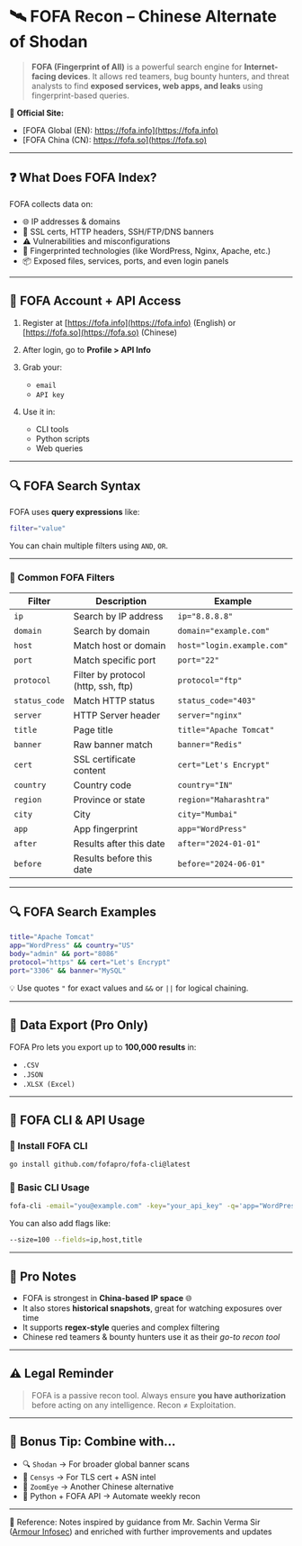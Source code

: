 
# 🛰️ FOFA Recon –  Chinese Alternate of Shodan

> **FOFA (Fingerprint of All)** is a powerful search engine for **Internet-facing devices**. It allows red teamers, bug bounty hunters, and threat analysts to find **exposed services, web apps, and leaks** using fingerprint-based queries.

🔗 **Official Site:**

* [FOFA Global (EN): https://fofa.info](https://fofa.info)
* [FOFA China (CN): https://fofa.so](https://fofa.so)

---

## ❓ What Does FOFA Index?

FOFA collects data on:

* 🌐 IP addresses & domains
* 🔐 SSL certs, HTTP headers, SSH/FTP/DNS banners
* ⚠️ Vulnerabilities and misconfigurations
* 🧠 Fingerprinted technologies (like WordPress, Nginx, Apache, etc.)
* 📦 Exposed files, services, ports, and even login panels

---

## 🔐 FOFA Account + API Access

1. Register at [https://fofa.info](https://fofa.info) (English) or [https://fofa.so](https://fofa.so) (Chinese)
2. After login, go to **Profile > API Info**
3. Grab your:

   * `email`
   * `API key`
4. Use it in:

   * CLI tools
   * Python scripts
   * Web queries

---

## 🔍 FOFA Search Syntax

FOFA uses **query expressions** like:

```bash
filter="value"
```

You can chain multiple filters using `AND`, `OR`.

---

### 🧩 Common FOFA Filters

| Filter        | Description                         | Example                    |
| ------------- | ----------------------------------- | -------------------------- |
| `ip`          | Search by IP address                | `ip="8.8.8.8"`             |
| `domain`      | Search by domain                    | `domain="example.com"`     |
| `host`        | Match host or domain                | `host="login.example.com"` |
| `port`        | Match specific port                 | `port="22"`                |
| `protocol`    | Filter by protocol (http, ssh, ftp) | `protocol="ftp"`           |
| `status_code` | Match HTTP status                   | `status_code="403"`        |
| `server`      | HTTP Server header                  | `server="nginx"`           |
| `title`       | Page title                          | `title="Apache Tomcat"`    |
| `banner`      | Raw banner match                    | `banner="Redis"`           |
| `cert`        | SSL certificate content             | `cert="Let's Encrypt"`     |
| `country`     | Country code                        | `country="IN"`             |
| `region`      | Province or state                   | `region="Maharashtra"`     |
| `city`        | City                                | `city="Mumbai"`            |
| `app`         | App fingerprint                     | `app="WordPress"`          |
| `after`       | Results after this date             | `after="2024-01-01"`       |
| `before`      | Results before this date            | `before="2024-06-01"`      |

---

## 🔍 FOFA Search Examples

```bash
title="Apache Tomcat"
app="WordPress" && country="US"
body="admin" && port="8086"
protocol="https" && cert="Let's Encrypt"
port="3306" && banner="MySQL"
```

💡 Use quotes `"` for exact values and `&&` or `||` for logical chaining.

---

## 💾 Data Export (Pro Only)

FOFA Pro lets you export up to **100,000 results** in:

* `.CSV`
* `.JSON`
* `.XLSX (Excel)`

---

## 🧪 FOFA CLI & API Usage

### 🧰 Install FOFA CLI

```bash
go install github.com/fofapro/fofa-cli@latest
```

### 🚀 Basic CLI Usage

```bash
fofa-cli -email="you@example.com" -key="your_api_key" -q='app="WordPress"'
```

You can also add flags like:

```bash
--size=100 --fields=ip,host,title
```

---

## 📝 Pro Notes

* FOFA is strongest in **China-based IP space** 🌐
* It also stores **historical snapshots**, great for watching exposures over time
* It supports **regex-style** queries and complex filtering
* Chinese red teamers & bounty hunters use it as their *go-to recon tool*

---

## ⚠️ Legal Reminder

> FOFA is a passive recon tool. Always ensure **you have authorization** before acting on any intelligence. Recon ≠ Exploitation.

---

## 🔧 Bonus Tip: Combine with...

* 🔍 `Shodan` → For broader global banner scans
* 🧠 `Censys` → For TLS cert + ASN intel
* 🧪 `ZoomEye` → Another Chinese alternative
* 🐍 Python + FOFA API → Automate weekly recon

---


📖 Reference: Notes inspired by guidance from Mr. Sachin Verma Sir ([Armour Infosec](https://www.armourinfosec.com/)) and enriched with further improvements and updates
